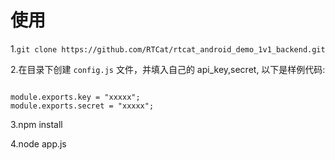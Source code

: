 # 使用
1.`git clone https://github.com/RTCat/rtcat_android_demo_1v1_backend.git`

2.在目录下创建 `config.js` 文件，并填入自己的 api_key,secret, 以下是样例代码:  

```

module.exports.key = "xxxxx";
module.exports.secret = "xxxxx";
```

3.npm install 

4.node app.js